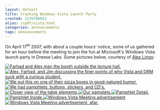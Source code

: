 ```yaml
---
layout: default
title: Crashing Windows Vista Launch Party
created: 1176796022
alias: /sp07/vista.html
categories: announcements
tags: announcements
---
```

On April 17<sup>th</sup> 2007, with about a couple hours' notice, some of us gathered for an hour before the meeting to join the fun at Microsoft's Windows Vista launch party in Dreese Labs. Some pictures below, courtesy of [Alex Lingo](http://picasaweb.google.com/A.Lingo/OpenSourceClubCrashesVistaLaunchEvent):

[![Farhad and Alex man the booth outside the lecture hall.](/sites/default/files/Picture%20005.thumb__0.jpg)](/sites/default/files/Picture%20005_0.jpg "Farhad and Alex man the booth outside the lecture hall.")[![Alex, Farhad, and Jim discussing the finer points of why Vista and DRM suck with a curious student.](/sites/default/files/Picture%20007.thumb_.jpg)](/sites/default/files/Picture%20007_0.jpg "Alex, Farhad, and Jim discussing the finer points of why Vista and DRM suck with a curious student.")[![We put this on one of their pizza boxes in good-natured humor.](/sites/default/files/Picture%20008.thumb_.jpg)](/sites/default/files/Picture%20008.jpg "We put this on one of their pizza boxes in good-natured humor.")[![We had pamphlets, buttons, stickers, and CD's.](/sites/default/files/Picture%20009.thumb_.jpg)](/sites/default/files/Picture%20009.jpg "We had pamphlets, buttons, stickers, and CD's.")[![Closer view of the table elements.](/sites/default/files/Picture%20010.thumb_.jpg)](/sites/default/files/Picture%20010.jpg "Closer view of the table elements.")[![Our pamplets.](/sites/default/files/Picture%20011.thumb_.jpg)](/sites/default/files/Picture%20011.jpg "Our pamplets.")[![Pamphlet Detail.](/sites/default/files/Picture%20012.thumb_.jpg)](/sites/default/files/Picture%20012.jpg "Pamphlet Detail.")[![Pamphlet Inside.](/sites/default/files/Picture%20013.thumb_.jpg)](/sites/default/files/Picture%20013.jpg "Pamphlet Inside.")[![Windows Vista Meeting advertisement](/sites/default/files/Picture%20006.thumb__0.jpg)](/sites/default/files/Picture%20006_0.jpg "Windows Vista Meeting advertisement")[![Windows Vista Meeting advertisement, afar.](/sites/default/files/Picture%20014.thumb_.jpg)](/sites/default/files/Picture%20014.jpg "Windows Vista Meeting advertisement, afar.")
